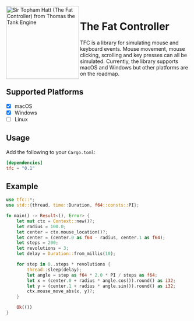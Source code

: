 <img alt="Sir Topham Hatt (The Fat Controller) from Thomas the Tank Engine" width="200" align="left" src="https://upload.wikimedia.org/wikipedia/en/f/fc/Sir_Topham_Hatt_1986.jpg"/>

# The Fat Controller

TFC is a library for simulating mouse and keyboard events. Mouse movement, mouse
clicking, scrolling and key presses can all be simulated. Currently, the library
supports macOS and Windows but other platforms are on the roadmap.

## Supported Platforms

- [x] macOS
- [x] Windows
- [ ] Linux

## Usage

Add the following to your `Cargo.toml`:

```toml
[dependencies]
tfc = "0.1"
```

## Example

```rust
use tfc::*;
use std::{thread, time::Duration, f64::consts::PI};

fn main() -> Result<(), Error> {
    let mut ctx = Context::new()?;
    let radius = 100.0;
    let center = ctx.mouse_location()?;
    let center = (center.0 as f64 - radius, center.1 as f64);
    let steps = 200;
    let revolutions = 3;
    let delay = Duration::from_millis(10);

    for step in 0..steps * revolutions {
        thread::sleep(delay);
        let angle = step as f64 * 2.0 * PI / steps as f64;
        let x = (center.0 + radius * angle.cos()).round() as i32;
        let y = (center.1 + radius * angle.sin()).round() as i32;
        ctx.mouse_move_abs(x, y)?;
    }

    Ok(())
}
```
